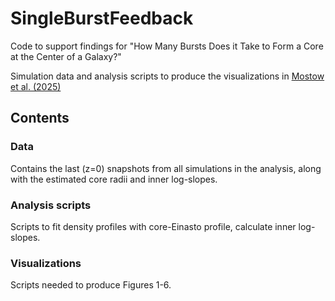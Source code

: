 # SingleBurstFeedback
Code to support findings for "How Many Bursts Does it Take to Form a Core at the Center of a Galaxy?"

Simulation data and analysis scripts to produce the visualizations in [Mostow et al. (2025)](https://arxiv.org/abs/2412.09566)

## Contents
### Data
Contains the last (z=0) snapshots from all simulations in the analysis, along with the estimated core radii and inner log-slopes.

### Analysis scripts
Scripts to fit density profiles with core-Einasto profile, calculate inner log-slopes.

### Visualizations
Scripts needed to produce Figures 1-6.
